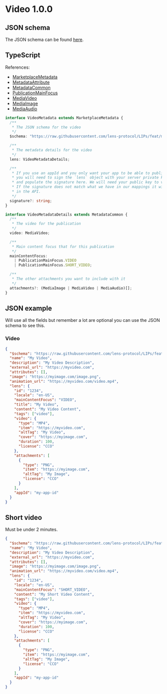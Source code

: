 # Video 1.0.0

## JSON schema

The JSON schema can be found [here](./schema.json).

## TypeScript

References:

- [MarketplaceMetadata](../../shared-ts-interfaces/marketplace-metadata.ts)
- [MetadataAttribute](../../../shared-ts-interfaces/metadata-attribute.ts)
- [MetadataCommon](../../shared-ts-interfaces/metadata-common.ts)
- [PublicationMainFocus](../../shared-ts-interfaces/publication-main-focus.ts)
- [MediaVideo](../../shared-ts-interfaces/media/media-video.ts)
- [MediaImage](../../shared-ts-interfaces/media/media-image.ts)
- [MediaAudio](../../shared-ts-interfaces/media/media-audio.ts)

```ts
interface VideoMetadata extends MarketplaceMetadata {
  /**
   * The JSON schema for the video
   */
  $schema: "https://raw.githubusercontent.com/lens-protocol/LIPs/feat/metadata-standards/lens-metadata-standards/publication/video/1.0.0/schema.json";

  /**
   * The metadata details for the video
   */
  lens: VideoMetadataDetails;

  /**
   * If you use an appId and you only want your app to be able to publish under it,
   * you will need to sign the `lens` object with your server private key
   * and populate the signature here. We will need your public key to verify this.
   * If the signature does not match what we have in our mappings it will not be surfaced
   * in the API.
   */
  signature?: string;
}

interface VideoMetadataDetails extends MetadataCommon {
  /**
   * The video for the publication
   */
  video: MediaVideo;

  /**
   * Main content focus that for this publication
   */
  mainContentFocus:
    | PublicationMainFocus.VIDEO
    | PublicationMainFocus.SHORT_VIDEO;

  /**
   * The other attachments you want to include with it
   */
  attachments?: (MediaImage | MediaVideo | MediaAudio)[];
}
```

## JSON example

Will use all the fields but remember a lot are optional you can use the JSON schema to see this.

### Video

```json
{
  "$schema": "https://raw.githubusercontent.com/lens-protocol/LIPs/feat/metadata-standards/lens-metadata-standards/publication/video/1.0.0/schema.json",
  "name": "My Video",
  "description": "My Video Description",
  "external_url": "https://myvideo.com",
  "attributes": [],
  "image": "https://myimage.com/image.png",
  "animation_url": "https://myvideo.com/video.mp4",
  "lens": {
    "id": "1234",
    "locale": "en-US",
    "mainContentFocus": "VIDEO",
    "title": "My Video",
    "content": "My Video Content",
    "tags": ["video"],
    "video": {
      "type": "MP4",
      "item": "https://myvideo.com",
      "altTag": "My Video",
      "cover": "https://myimage.com",
      "duration": 100,
      "license": "CCO"
    },
    "attachments": [
      {
        "type": "PNG",
        "item": "https://myimage.com",
        "altTag": "My Image",
        "license": "CCO"
      }
    ],
    "appId": "my-app-id"
  }
}
```

## Short video

Must be under 2 minutes.

```json
{
  "$schema": "https://raw.githubusercontent.com/lens-protocol/LIPs/feat/metadata-standards/lens-metadata-standards/publication/video/1.0.0/schema.json",
  "name": "My Video",
  "description": "My Video Description",
  "external_url": "https://myvideo.com",
  "attributes": [],
  "image": "https://myimage.com/image.png",
  "animation_url": "https://myvideo.com/video.mp4",
  "lens": {
    "id": "1234",
    "locale": "en-US",
    "mainContentFocus": "SHORT_VIDEO",
    "content": "My Short Video Content",
    "tags": ["video"],
    "video": {
      "type": "MP4",
      "item": "https://myvideo.com",
      "altTag": "My Video",
      "cover": "https://myimage.com",
      "duration": 100,
      "license": "CCO"
    },
    "attachments": [
      {
        "type": "PNG",
        "item": "https://myimage.com",
        "altTag": "My Image",
        "license": "CCO"
      }
    ],
    "appId": "my-app-id"
  }
}
```
